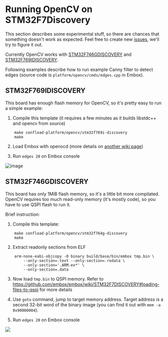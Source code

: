# Running OpenCV on STM32F7Discovery

This section describes some experimental stuff, so there are chances that something doesn't work as expected. Feel free to create new [issues](https://github.com/embox/embox/issues), we'll try to figure it out.

Currently OpenCV works with [STM32F746GDISCOVERY](https://www.st.com/en/evaluation-tools/32f746gdiscovery.html) and [STM32F769IDISCOVERY](https://www.st.com/en/evaluation-tools/32f769idiscovery.html).

Following examples describe how to run example Canny filter to detect edges (source code is `platform/opencv/cmds/edges.cpp` in Embox).

## STM32F769IDISCOVERY
This board has enough flash memory for OpenCV, so it's pretty easy to run a simple example:

1. Compile this template (it requires a few minutes as it builds libstdc++ and opencv from source)
```
 	make confload-platform/opencv/stm32f769i-discovery
 	make
```

2. Load Embox with openocd (more details on [another wiki page](https://github.com/embox/embox/wiki/STM32F7DISCOVERY))

3. Run `edges 20` on Embox console

![image](https://raw.githubusercontent.com/wiki/embox/embox/images/platforms/stm32f769idiscovery-opencv.jpg)

## STM32F746GDISCOVERY
This board has only 1MiB flash memory, so it's a little bit more compilated. OpenCV requires too much read-only memory (it's mostly code), so you have to use QSPI flash to run it.

Brief instruction:

1. Compile this template:
```
 	make confload-platform/opencv/stm32f764g-discovery
 	make
```
2. Extract readonly sections from ELF
```
	arm-none-eabi-objcopy -O binary build/base/bin/embox tmp.bin \
		--only-section=.text --only-section=.rodata \
		--only-section='.ARM.ex*' \
		--only-section=.data
```

3. Now load `tmp.bin` to QSPI memory. Refer to https://github.com/embox/embox/wiki/STM32F7DISCOVERY#loading-files-to-qspi for more details

4. Use `goto` command, jump to target memory address. Target address is a second 32-bit word of the binary image (you can find it out with `mem -a 0x90000004`).

5. Run `edges 20` on Embox console

![](https://raw.githubusercontent.com/wiki/embox/embox/images/platforms/stm32f7-opencv.jpg)


